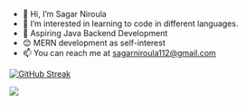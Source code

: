 - 👋 Hi, I’m Sagar Niroula
- 👀 I’m interested in learning to code in different languages.
- 🤑 Aspiring Java Backend Development
- 😊 MERN development as self-interest
- 📫 You can reach me at sagarniroula112@gmail.com


[![GitHub Streak](https://streak-stats.demolab.com/?user=sagarniroula112)](https://git.io/streak-stats)

![](https://komarev.com/ghpvc/?username=NirajanAcharya666)

<!---
sagarniroula112/sagarniroula112 is a ✨ special ✨ repository because its `README.md` (this file) appears on your GitHub profile.
You can click the Preview link to take a look at your changes.
--->
